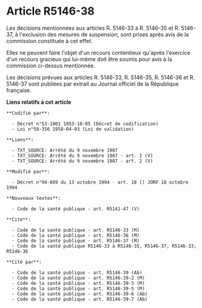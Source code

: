 # Article R5146-38

Les décisions mentionnées aux articles R. 5146-33 à R. 5146-35 et R. 5146-37, à l'exclusion des mesures de suspension, sont
prises après avis de la commission constituée à cet effet.

Elles ne peuvent faire l'objet d'un recours contentieux qu'après l'exercice d'un recours gracieux qui lui-même doit être
soumis pour avis à la commission ci-dessus mentionnée.

Les décisions prévues aux articles R. 5146-33, R. 5146-35, R. 5146-36 et R. 5146-37 sont publiées par extrait au Journal
officiel de la République française.

**Liens relatifs à cet article**

	**Codifié par**:

	  - Décret n°53-1001 1953-10-05 (Décret de codification)
	  - Loi n°58-356 1958-04-03 (Loi de validation)

	**Liens**:

	  - TXT_SOURCE: Arrêté du 9 novembre 1987
	  - TXT_SOURCE: Arrêté du 9 novembre 1987 - art. 1 (V)
	  - TXT_SOURCE: Arrêté du 9 novembre 1987 - art. 2 (V)

	**Modifié par**:

	  - Décret n°94-889 du 13 octobre 1994 - art. 18 () JORF 18 octobre 1994

	**Nouveaux textes**:

	  - Code de la santé publique - art. R5141-47 (V)

	**Cite**:

	  - Code de la santé publique - art. R5146-33 (M)
	  - Code de la santé publique - art. R5146-36 (M)
	  - Code de la santé publique - art. R5146-37 (M)
	  - Code de la santé publique R5146-33 à R5146-35, R5146-37, R5146-33, R5146-36

	**Cité par**:

	  - Code de la santé publique - art. R5146-39 (Ab)
	  - Code de la santé publique - art. R5146-39-2 (M)
	  - Code de la santé publique - art. R5146-39-3 (M)
	  - Code de la santé publique - art. R5146-39-5 (M)
	  - Code de la santé publique - art. R5146-39-6 (Ab)
	  - Code de la santé publique - art. R5146-39-7 (Ab)
